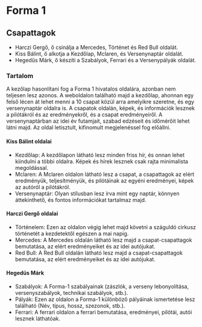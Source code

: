 # Forma 1 

## Csapattagok 
- Harczi Gergő, ő csinálja a Mercedes, Történet és Red Bull oldalát.
- Kiss Bálint, ő alkotja a Kezdőlap, Mclaren, és Versenynaptár oldalát. 
- Hegedűs Márk, ő készíti a Szabályok, Ferrari és a Versenypályák oldalát. 

### Tartalom
A kezőlap hasonlítani fog a Forma 1 hivatalos oldalára, azonban nem teljesen lesz azonos.
A weboldalon található majd a kezdőlap, ahonnan egy felső lécen át lehet menni a 10 csapat közül arra amelyikre szeretne, és egy versenynaptár oldalra is. 
A csapatok oldalán, képek, és információk lesznek a pilótákról és az eredményekről, és a csapat eredményeiről. 
A versenynaptárban az idei év futamjait, szabad edzéseit és időmérőit lehet látni majd. 
Az oldal letisztult, kifinomult megjelenéssel fog előállni.


#### Kiss Bálint oldalai 
- Kezdőlap: 
A kezdőlapon látható lesz minden friss hír, és onnan lehet kiindulni a többi oldalra. Képek és hírek lesznek csak rajta minimalista megoldással.
- Mclaren:
A Mclaren oldalon látható lesz a csapat, a csapattagok az elért eredményük, teljesítményük, és pilótáinak az egyéni eredményei, képek az autóról a pilótákról. 
- Versenynaptár: 
Olyan stílusban lesz írva mint egy naptár, könnyen áttekinthető, és fontos információkat tartalmaz majd. 

#### Harczi Gergő oldalai
- Történelem:
Ezen az oldalon végig lehet majd követni a száguldó cirkusz történetét a kezdetektől egészen a mai napig.
- Mercedes:
A Mercedes oldalán látható lesz majd a csapat-csapattagok bemutatása, az elért eredményeiket és az idei autójukat.
- Red Bull:
A Red Bull oldalán látható lesz majd a csapat-csapattagok bemutatása, az elért eredményeiket és az idei autójukat.

#### Hegedüs Márk
- Szabályok:
A Forma-1 szabályainak (zászlók, a verseny lebonyolítása, versenyszabályok, technikai szabályok, stb.).
- Pályák:
Ezen az oldalon a Forma-1 különböző pályáinak ismertetése lesz található (Név, típus, hossz, szezonok, stb.).
- Ferrari:
A ferrari oldalon a ferrari bemutatása, eredményei, pilótái, autói lesznek láthatóak. 
